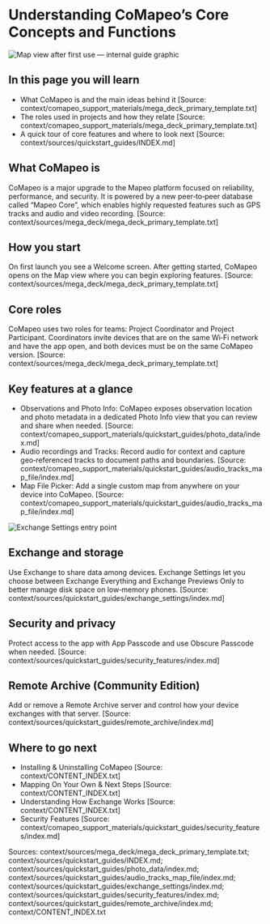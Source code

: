 # Understanding CoMapeo’s Core Concepts and Functions

![Map view after first use — internal guide graphic](../../context/sources/quickstart_guides/audio_tracks_map_file/images/faq_temps_3.jpg)

## In this page you will learn

- What CoMapeo is and the main ideas behind it [Source: context/comapeo_support_materials/mega_deck_primary_template.txt]
- The roles used in projects and how they relate [Source: context/comapeo_support_materials/mega_deck_primary_template.txt]
- A quick tour of core features and where to look next [Source: context/sources/quickstart_guides/INDEX.md]

## What CoMapeo is

CoMapeo is a major upgrade to the Mapeo platform focused on reliability, performance, and security. It is powered by a new peer‑to‑peer database called “Mapeo Core”, which enables highly requested features such as GPS tracks and audio and video recording. [Source: context/sources/mega_deck/mega_deck_primary_template.txt]

## How you start

On first launch you see a Welcome screen. After getting started, CoMapeo opens on the Map view where you can begin exploring features. [Source: context/sources/mega_deck/mega_deck_primary_template.txt]

## Core roles

CoMapeo uses two roles for teams: Project Coordinator and Project Participant. Coordinators invite devices that are on the same Wi‑Fi network and have the app open, and both devices must be on the same CoMapeo version. [Source: context/sources/mega_deck/mega_deck_primary_template.txt]

## Key features at a glance

- Observations and Photo Info: CoMapeo exposes observation location and photo metadata in a dedicated Photo Info view that you can review and share when needed. [Source: context/comapeo_support_materials/quickstart_guides/photo_data/index.md]
- Audio recordings and Tracks: Record audio for context and capture geo‑referenced tracks to document paths and boundaries. [Source: context/comapeo_support_materials/quickstart_guides/audio_tracks_map_file/index.md]
- Map File Picker: Add a single custom map from anywhere on your device into CoMapeo. [Source: context/comapeo_support_materials/quickstart_guides/audio_tracks_map_file/index.md]

![Exchange Settings entry point](../../context/sources/quickstart_guides/exchange_settings/images/screenshot_2025_07_24_at_11_08_47_am.png)

## Exchange and storage

Use Exchange to share data among devices. Exchange Settings let you choose between Exchange Everything and Exchange Previews Only to better manage disk space on low‑memory phones. [Source: context/sources/quickstart_guides/exchange_settings/index.md]

## Security and privacy

Protect access to the app with App Passcode and use Obscure Passcode when needed. [Source: context/sources/quickstart_guides/security_features/index.md]

## Remote Archive (Community Edition)

Add or remove a Remote Archive server and control how your device exchanges with that server. [Source: context/sources/quickstart_guides/remote_archive/index.md]

## Where to go next

- Installing & Uninstalling CoMapeo [Source: context/CONTENT_INDEX.txt]
- Mapping On Your Own & Next Steps [Source: context/CONTENT_INDEX.txt]
- Understanding How Exchange Works [Source: context/CONTENT_INDEX.txt]
- Security Features [Source: context/comapeo_support_materials/quickstart_guides/security_features/index.md]

Sources: context/sources/mega_deck/mega_deck_primary_template.txt; context/sources/quickstart_guides/INDEX.md; context/sources/quickstart_guides/photo_data/index.md; context/sources/quickstart_guides/audio_tracks_map_file/index.md; context/sources/quickstart_guides/exchange_settings/index.md; context/sources/quickstart_guides/security_features/index.md; context/sources/quickstart_guides/remote_archive/index.md; context/CONTENT_INDEX.txt
